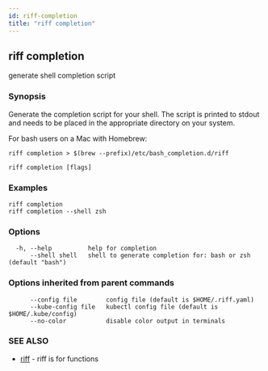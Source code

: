 ```yaml
---
id: riff-completion
title: "riff completion"
---
```

## riff completion

generate shell completion script

### Synopsis

Generate the completion script for your shell. The script is printed to stdout
and needs to be placed in the appropriate directory on your system.

For bash users on a Mac with Homebrew:

    riff completion > $(brew --prefix)/etc/bash_completion.d/riff

```
riff completion [flags]
```

### Examples

```
riff completion
riff completion --shell zsh
```

### Options

```
  -h, --help          help for completion
      --shell shell   shell to generate completion for: bash or zsh (default "bash")
```

### Options inherited from parent commands

```
      --config file        config file (default is $HOME/.riff.yaml)
      --kube-config file   kubectl config file (default is $HOME/.kube/config)
      --no-color           disable color output in terminals
```

### SEE ALSO

* [riff](riff.md)	 - riff is for functions

